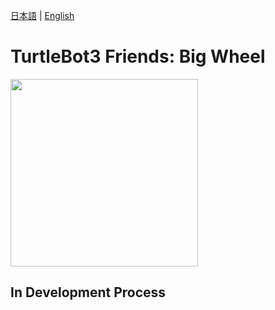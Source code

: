 [日本語](/turtlebot3/documentation/README_tb3_big_wheel_jp.md) | [English](/turtlebot3/documentation/README_tb3_big_wheel_en.md)

# TurtleBot3 Friends: Big Wheel
<img src="/turlebot3/documentation/tb3_big_wheel.png" width="300">

## In Development Process
